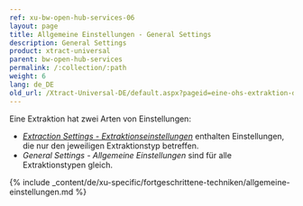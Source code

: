 ```yaml
---
ref: xu-bw-open-hub-services-06
layout: page
title: Allgemeine Einstellungen - General Settings
description: General Settings
product: xtract-universal
parent: bw-open-hub-services
permalink: /:collection/:path
weight: 6
lang: de_DE
old_url: /Xtract-Universal-DE/default.aspx?pageid=eine-ohs-extraktion-definieren
---
```


Eine Extraktion hat zwei Arten von Einstellungen:
- [*Extraction Settings - Extraktionseinstellungen*](./open-hub-services-settings) enthalten Einstellungen, die nur den jeweiligen Extraktionstyp betreffen.
- *General Settings - Allgemeine Einstellungen* sind für alle Extraktionstypen gleich. 


{% include _content/de/xu-specific/fortgeschrittene-techniken/allgemeine-einstellungen.md  %}


